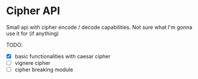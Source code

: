 # Cipher API

Small api with cipher encode / decode capabilities. Not sure what I'm gonna use it for (if anything)

TODO:
- [x] basic functionalities with caesar cipher
- [ ] vignere cipher
- [ ] cipher breaking module
